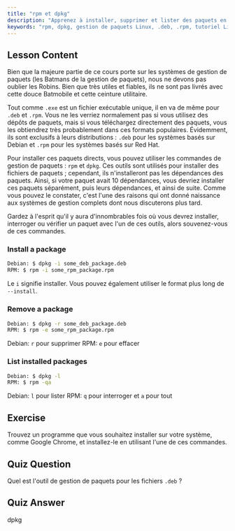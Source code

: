 ```yaml
---
title: "rpm et dpkg"
description: "Apprenez à installer, supprimer et lister des paquets en utilisant les commandes rpm et dpkg. Comprenez la gestion directe des paquets pour les fichiers .deb et .rpm. Commencez votre parcours Linux !"
keywords: "rpm, dpkg, gestion de paquets Linux, .deb, .rpm, tutoriel Linux, guide du débutant, installer des paquets"
---
```


## Lesson Content

Bien que la majeure partie de ce cours porte sur les systèmes de gestion de paquets (les Batmans de la gestion de paquets), nous ne devons pas oublier les Robins. Bien que très utiles et fiables, ils ne sont pas livrés avec cette douce Batmobile et cette ceinture utilitaire.

Tout comme `.exe` est un fichier exécutable unique, il en va de même pour `.deb` et `.rpm`. Vous ne les verriez normalement pas si vous utilisez des dépôts de paquets, mais si vous téléchargez directement des paquets, vous les obtiendrez très probablement dans ces formats populaires. Évidemment, ils sont exclusifs à leurs distributions : `.deb` pour les systèmes basés sur Debian et `.rpm` pour les systèmes basés sur Red Hat.

Pour installer ces paquets directs, vous pouvez utiliser les commandes de gestion de paquets : `rpm` et `dpkg`. Ces outils sont utilisés pour installer des fichiers de paquets ; cependant, ils n'installeront pas les dépendances des paquets. Ainsi, si votre paquet avait 10 dépendances, vous devriez installer ces paquets séparément, puis leurs dépendances, et ainsi de suite. Comme vous pouvez le constater, c'est l'une des raisons qui ont donné naissance aux systèmes de gestion complets dont nous discuterons plus tard.

Gardez à l'esprit qu'il y aura d'innombrables fois où vous devrez installer, interroger ou vérifier un paquet avec l'un de ces outils, alors souvenez-vous de ces commandes.

### Install a package

```bash
Debian: $ dpkg -i some_deb_package.deb
RPM: $ rpm -i some_rpm_package.rpm
```

Le `i` signifie installer. Vous pouvez également utiliser le format plus long de `--install`.

### Remove a package

```bash
Debian: $ dpkg -r some_deb_package.deb
RPM: $ rpm -e some_rpm_package.rpm
```

Debian: `r` pour supprimer
RPM: `e` pour effacer

### List installed packages

```bash
Debian: $ dpkg -l
RPM: $ rpm -qa
```

Debian: `l` pour lister
RPM: `q` pour interroger et `a` pour tout

## Exercise

Trouvez un programme que vous souhaitez installer sur votre système, comme Google Chrome, et installez-le en utilisant l'une de ces commandes.

## Quiz Question

Quel est l'outil de gestion de paquets pour les fichiers `.deb` ?

## Quiz Answer

dpkg
